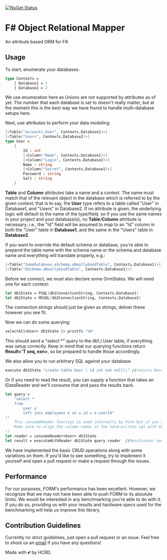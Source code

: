 [![NuGet Status](https://img.shields.io/nuget/v/Form.svg?style=flat)](https://www.nuget.org/packages/Form/)

# F# Object Relational Mapper

An attribute based ORM for F#.

## Usage
    
To start, enumerate your databases:

```fsharp
type Contexts = 
    | Database1 = 1
    | Database2 = 2
```

We use enumeration here as Unions are not supported by attributes as of yet. The number that each database is set to doesn't really matter,
but at the moment this is the best way we have found to handle multi-database setups here.


Next, use attributes to perform your data modeling:

```fsharp
[<Table("accounts.User", Contexts.Database1)>]
[<Table("Users", Contexts.Database2)>]
type User = 
    { 
        Id : int
        [<Column("Name", Contexts.Database1)>]
        [<Column("Login", Contexts.Database2)>]
        Name : string
        [<Column("Secret", Contexts.Database1)>]
        Password : string
        Salt : string
    }
```

**Table** and **Column** attributes take a name and a context. The name must match that of the relevant object in the database which is referred to by the given context; that is to say, the **User** type refers to a table called "User" in Database1, and "Users" in Database2. If no attribute is given, the underlying logic will default to the name of the type/field, so if you use the same names in your project and your database(s), no **Table**/**Column** attribute is necessary; i.e., the "Id" field will be assumed to map to an "Id" column in both the "User" table in **Database1**, and the same in the "Users" table in **Database2**.

If you want to override the default schema or database, you're able to prepend the table name with the schema name or the schema and database name and everything will translate properly, e.g.:
```fsharp
[<Table("SomeDatabase.aSchema.aReallyGoodTable", Contexts.Database1)>] 
[<Table("bSchema.aReallyGoodTable", Contexts.Database1)>]
```

Before we connect, we must also declare some OrmStates. We will need one for each context:

```fsharp
let db1State = PSQL(db1ConnectionString, Contexts.Database1)
let db2State = MSSQL(db2ConnectionString, Contexts.Database2)
```

The connection strings should just be given as strings, deliver these however you see fit. 

Now we can do some querying:

```fsharp
selectAll<User> db1State |> printfn "%A"
```

This should send a "select *" query to the db1./.User table, if everything was setup correctly. Keep in mind that our querying functions return **Result<'T seq, exn>**, so be prepared to handle those accordingly.

We also allow you to run arbitrary SQL against your database.

```fsharp 
execute db1State "create table User ( id int not null);" //returns Result<int, exn>
```

Or if you need to read the result, you can supply a function that takes an IDataReader and we'll consume that and pass the results back.

```fsharp
let query = 
    "select * 
    from 
        user u 
        left join employees e on u.id = e.userId"
(*
    This consumeReader function is used internally by Form but if you don't want to implement your own reader, you can use it.
    Make sure to align the column names in the hand-written sql with what's returned by mapping< ^T >.
*)
let reader = consumeReader<User> db1State  
let result = executeWithReader db1State query reader  //Result<User seq, exn>
```

We have implemented the basic CRUD operations along with some variations on them. If you'd like to see something, try to implement it yourself and open a pull request or make a request through the issues. 

## Performance

For our purposes, FORM's performance has been excellent. However, we recognize that we may not have been able to push FORM to its absolute limits. We would be interested in any benchmarking you're able to do with it. If you do so, providing us with your results and hardware specs used for the benchmarking will help us improve this library.


## Contribution Guidelines

Currently no strict guidelines, just open a pull request or an issue. Feel free to shoot us an [email](mailto:contributions@hcrd.com) if you have any questions!


Made with 💕 by HCRD.